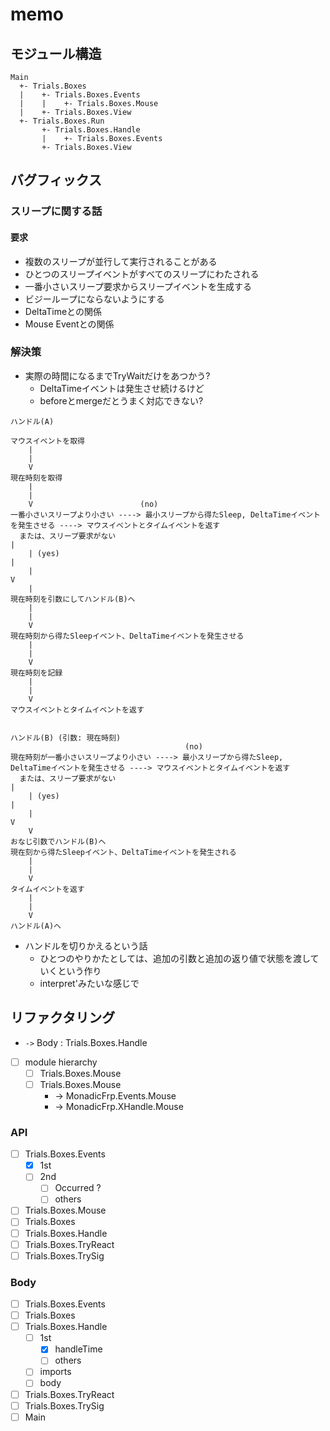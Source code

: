 memo
====

モジュール構造
--------------

```
Main
  +- Trials.Boxes
  |    +- Trials.Boxes.Events
  |    |    +- Trials.Boxes.Mouse
  |    +- Trials.Boxes.View
  +- Trials.Boxes.Run
       +- Trials.Boxes.Handle
       |    +- Trials.Boxes.Events
       +- Trials.Boxes.View
```

バグフィックス
--------------

### スリープに関する話

#### 要求

* 複数のスリープが並行して実行されることがある
* ひとつのスリープイベントがすべてのスリープにわたされる
* 一番小さいスリープ要求からスリープイベントを生成する
* ビジーループにならないようにする
* DeltaTimeとの関係
* Mouse Eventとの関係

### 解決策

* 実際の時間になるまでTryWaitだけをあつかう?
	+ DeltaTimeイベントは発生させ続けるけど
	+ beforeとmergeだとうまく対応できない?

```
ハンドル(A)

マウスイベントを取得
    |
    |
    V
現在時刻を取得
    |
    |
    V                        (no)
一番小さいスリープより小さい ----> 最小スリープから得たSleep, DeltaTimeイベントを発生させる ----> マウスイベントとタイムイベントを返す
  または、スリープ要求がない                                                                         |
    | (yes)                                                                                          |
    |                                                                                                V
    |                                                                                             現在時刻を引数にしてハンドル(B)ヘ
    |
    |
    V
現在時刻から得たSleepイベント、DeltaTimeイベントを発生させる
    |
    |
    V
現在時刻を記録
    |
    |
    V
マウスイベントとタイムイベントを返す


ハンドル(B) (引数: 現在時刻)
                                       (no)
現在時刻が一番小さいスリープより小さい ----> 最小スリープから得たSleep, DeltaTimeイベントを発生させる ----> マウスイベントとタイムイベントを返す
  または、スリープ要求がない                                                                                  |
    | (yes)                                                                                                   |
    |                                                                                                         V
    V                                                                                                       おなじ引数でハンドル(B)ヘ
現在刻から得たSleepイベント、DeltaTimeイベントを発生される
    |
    |
    V
タイムイベントを返す
    |
    |
    V
ハンドル(A)ヘ
```

* ハンドルを切りかえるという話
	+ ひとつのやりかたとしては、追加の引数と追加の返り値で状態を渡していくという作り
	+ interpret'みたいな感じで

リファクタリング
----------------

* `->` Body : Trials.Boxes.Handle
* [ ] module hierarchy
	+ [ ] Trials.Boxes.Mouse
	+ [ ] Trials.Boxes.Mouse
		- -> MonadicFrp.Events.Mouse
		- -> MonadicFrp.XHandle.Mouse

### API

* [ ] Trials.Boxes.Events
	+ [x] 1st
	+ [ ] 2nd
		- [ ] Occurred ?
		- [ ] others
* [ ] Trials.Boxes.Mouse
* [ ] Trials.Boxes
* [ ] Trials.Boxes.Handle
* [ ] Trials.Boxes.TryReact
* [ ] Trials.Boxes.TrySig

### Body

* [ ] Trials.Boxes.Events
* [ ] Trials.Boxes
* [ ] Trials.Boxes.Handle
	+ [ ] 1st
		- [x] handleTime
		- [ ] others
	+ [ ] imports
	+ [ ] body
* [ ] Trials.Boxes.TryReact
* [ ] Trials.Boxes.TrySig
* [ ] Main
